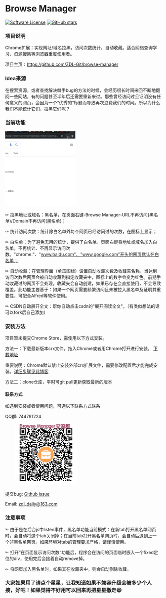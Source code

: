 # Browse Manager

[![Software License](https://img.shields.io/badge/license-MIT-brightgreen.svg)](LICENSE) [![GitHub stars](https://img.shields.io/github/stars/ZDL-Git/browse-manager.svg)](https://github.com/ZDL-Git/browse-manager/stargazers)

### 项目说明

Chrome扩展：实现网址/域名拉黑，访问次数统计，自动收藏。适合网络查询学习、资源搜集等浏览器重度使用者。

项目主页：https://github.com/ZDL-Git/browse-manager

### Idea来源

在搜索资源，或者查找解决棘手bug的方法的时候，会经历很长时间来回不断地翻阅一些网站，有的问题甚至半年后还需要重新来过。那些曾经访问过且证明没有任何意义的网页，会因为一个“优秀的”标题而导致再次浪费我们的时间。所以为什么我们不能统计它们，拉黑它们呢？

### 当前功能

<img src="https://github.com/ZDL-Git/resources-store/blob/master/browse-manager/image/popup-bird.gif?raw=true" width="45%"/>

✑ 拉黑地址或域名：黑名单，在页面右键-Browse Manager-URL不再访问(黑名单)/Domain不再访问(黑名单)；

✑ 统计访问次数：统计除白名单外每个网页已经访问过的次数，在图标上显示；

✑ 白名单：为了避免无用的统计，提供了白名单。页面右键将地址或域名加入白名单，不再统计、不再显示访问次数。"chrome:"、"www.baidu.com"、"www.google.com"开头的网页默认在白名单；

✑ 自动收藏：在管理界面（单击图标）设置自动收藏次数及收藏夹名称，当达到访问次数后网页会被自动收藏到指定收藏夹中，图标上的数字会变为红色。前期手动收藏过的网页不会处理。收藏夹会自动创建，如果已存在会直接使用，不会导致覆盖。此功能主要基于：如果一个网页需要频繁访问且未被拉入黑名单及证明其重要性，可配合Alfred等软件使用。

✑ CSDN自动展开全文：帮你自动点击csdn的"展开阅读全文"。（有类似想法的话可以fork后自己添加）

### 安装方法

项目暂未提交Chrome Store，需使用以下方式安装。

方法一：下载最新版本crx文件，拖入Chrome或者用Chrome打开进行安装。
[下载地址](https://github.com/ZDL-Git/browse-manager/tree/master/distribution/crx)

重要说明：Chrome默认禁止安装外部crx扩展文件，需要修改配置后才能完成安装。[详细步骤见此博客](https://www.jianshu.com/p/a1248c522899)

方法二：clone仓库，平时可git pull更新获取最新的版本

#### 联系方式

如遇到安装或者使用问题，可选以下联系方式联系

QQ群: 744791224

&nbsp;&nbsp;&nbsp;&nbsp;&nbsp;&nbsp;&nbsp;
<img src="https://github.com/ZDL-Git/resources-store/blob/master/images/QQ-group-matrix-code-for-BM.png" width="200px"/>

提交bug: [Github issue](https://github.com/ZDL-Git/browse-manager/issues)

Email: zdl_daily@163.com

### 注意事项

✁ 由于是在后台js中listen事件，黑名单功能当前模式：在新tab打开黑名单网页时，会自动将这个tab关闭掉；在当前tab打开黑名单网页时，会自动后退到上一个非黑名单网页。如果环境对tab的管理要求严格，请谨慎使用。

✁ 打开“在页面显示访问次数”功能后，程序会在访问的页面临时嵌入一个fixed定位的div，使用完后会接着自动remove掉。

✁ 将网页加入黑名单时，如果其在收藏夹中，则会自动删除收藏。

### 大家如果用了请点个星星，让我知道如果不兼容升级会被多少个人揍，好吧！如果觉得不好用可以回来再把星星撤走😄

